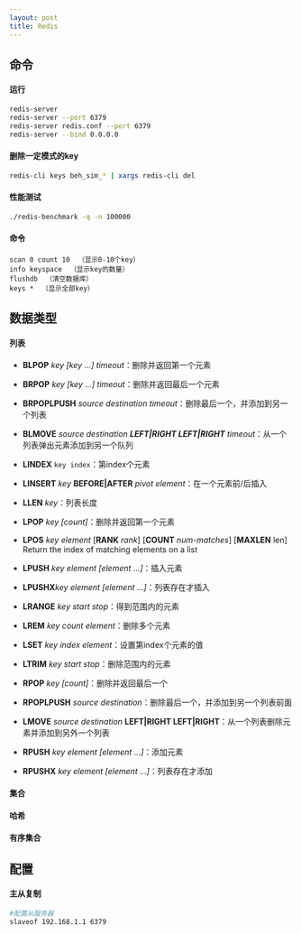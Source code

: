 ```yaml
---
layout: post
title: Redis
---
```

## 命令
#### 运行
```bash
redis-server
redis-server --port 6379
redis-server redis.conf --port 6379
redis-server --bind 0.0.0.0
```

#### 删除一定模式的key
```bash
redis-cli keys beh_sim_* | xargs redis-cli del
```

#### 性能测试

```bash
./redis-benchmark -q -n 100000
```

#### 命令
```
scan 0 count 10  （显示0-10个key）
info keyspace  （显示key的数量）
flushdb  （清空数据库）
keys *  （显示全部key）
```



## 数据类型

#### 列表

* **BLPOP** *key [key ...] timeout*：删除并返回第一个元素

* **BRPOP** *key [key ...] timeout*：删除并返回最后一个元素
  
* **BRPOPLPUSH** *source destination timeout*：删除最后一个，并添加到另一个列表
  
* **BLMOVE** *source destination **LEFT\|RIGHT LEFT\|RIGHT** timeout*：从一个列表弹出元素添加到另一个队列
  
* **LINDEX** `key index`：第index个元素
  
* **LINSERT** *key* **BEFORE\|AFTER** *pivot element*：在一个元素前/后插入
  
* **LLEN** *key*：列表长度
  
* **LPOP** *key [count]*：删除并返回第一个元素
  
* **LPOS** *key element* [**RANK** *rank*] [**COUNT** *num-matches*] [**MAXLEN** len]
  Return the index of matching elements on a list

* **LPUSH** *key element [element ...]*：插入元素
  
* **LPUSHX***key element [element ...]*：列表存在才插入
  
* **LRANGE** *key start stop*：得到范围内的元素
  
* **LREM** *key count element*：删除多个元素
  
* **LSET** *key index element*：设置第index个元素的值
  
* **LTRIM**  *key start stop*：删除范围内的元素
  
* **RPOP** *key [count]*：删除并返回最后一个
  
* **RPOPLPUSH** *source destination*：删除最后一个，并添加到另一个列表前面
  
* **LMOVE** *source destination* **LEFT\|RIGHT LEFT\|RIGHT**：从一个列表删除元素并添加到另外一个列表
  
* **RPUSH** *key element [element ...]*：添加元素
  
* **RPUSHX** *key element [element ...]*：列表存在才添加


#### 集合

#### 哈希

#### 有序集合



## 配置

#### 主从复制

```bash
#配置从服务器
slaveof 192.168.1.1 6379
```
